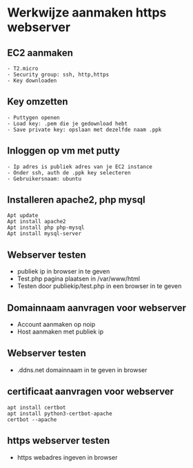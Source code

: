 # Werkwijze aanmaken https webserver

## EC2 aanmaken
	- T2.micro
	- Security group: ssh, http,https
	- Key downloaden

## Key omzetten
	- Puttygen openen
	- Load key: .pem die je gedownload hebt
	- Save private key: opslaan met dezelfde naam .ppk

## Inloggen op vm met putty
	- Ip adres is publiek adres van je EC2 instance
	- Onder ssh, auth de .ppk key selecteren
	- Gebruikersnaam: ubuntu

## Installeren apache2, php mysql

```
Apt update
Apt install apache2
Apt install php php-mysql
Apt install mysql-server
```


## Webserver testen
- publiek ip in browser in te geven
- Test.php pagina plaatsen in /var/www/html  
- Testen door publiekip/test.php in een browser in te geven


## Domainnaam aanvragen voor webserver
- Account aanmaken op noip
- Host aanmaken met publiek ip

## Webserver testen 
- .ddns.net domainnaam in te geven in browser

## certificaat aanvragen voor webserver
```
apt install certbot
apt install python3-certbot-apache
certbot --apache
```

## https webserver testen
- https webadres ingeven in browser


